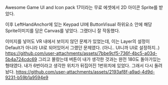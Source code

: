 Awesome Game UI and Icon pack 17이라는 무료 에셋에서 2D 아이콘 Sprite를 받았다.

이후 LeftHandAnchor에 있는 Keypad UI에 ButtonVisual 하위요소 안에 해당 Sprite이미지를 담은 Canvas를 넣었다. 그랬더니 잘 작동했다.

이미지를 넣어도 VR 내에서 보이지 않던 문제가 있었는데, 이는 Layer의 설정이 Default가 아니라 UI로 되어있어서 그랬던 문제였다. (아니.. UI니까 UI로 설정하지..)
https://github.com/user-attachments/assets/7bbe9cf5-736f-4bc5-a03d-5b4a724cdc69
그리고 몰랐는데 버튼이 내가 생각한 것과는 완전 180도 돌아가있는 형태였다. 내가 6번이라고 생각한 위치가 뒤집어진 1번위치에 있었다.
그래서 다시 돌려놨다.
https://github.com/user-attachments/assets/2193af8f-a9ad-4d9d-9231-b59b1a9594e9

